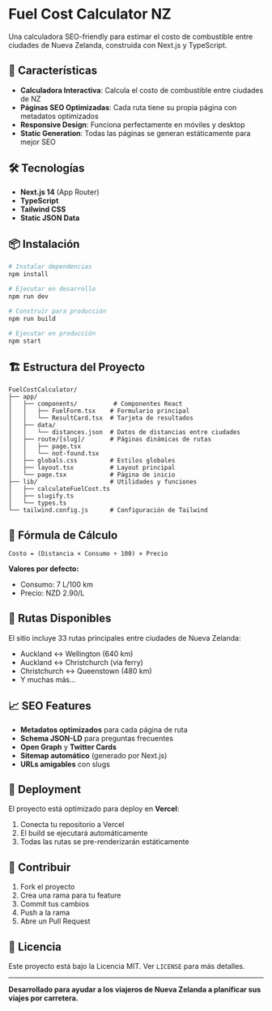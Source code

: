 # Fuel Cost Calculator NZ

Una calculadora SEO-friendly para estimar el costo de combustible entre ciudades de Nueva Zelanda, construida con Next.js y TypeScript.

## 🚀 Características

- **Calculadora Interactiva**: Calcula el costo de combustible entre ciudades de NZ
- **Páginas SEO Optimizadas**: Cada ruta tiene su propia página con metadatos optimizados
- **Responsive Design**: Funciona perfectamente en móviles y desktop
- **Static Generation**: Todas las páginas se generan estáticamente para mejor SEO

## 🛠️ Tecnologías

- **Next.js 14** (App Router)
- **TypeScript**
- **Tailwind CSS**
- **Static JSON Data**

## 📦 Instalación

```bash
# Instalar dependencias
npm install

# Ejecutar en desarrollo
npm run dev

# Construir para producción
npm run build

# Ejecutar en producción
npm start
```

## 🏗️ Estructura del Proyecto

```
FuelCostCalculator/
├── app/
│   ├── components/          # Componentes React
│   │   ├── FuelForm.tsx    # Formulario principal
│   │   └── ResultCard.tsx  # Tarjeta de resultados
│   ├── data/
│   │   └── distances.json  # Datos de distancias entre ciudades
│   ├── route/[slug]/       # Páginas dinámicas de rutas
│   │   ├── page.tsx
│   │   └── not-found.tsx
│   ├── globals.css         # Estilos globales
│   ├── layout.tsx          # Layout principal
│   └── page.tsx            # Página de inicio
├── lib/                    # Utilidades y funciones
│   ├── calculateFuelCost.ts
│   ├── slugify.ts
│   └── types.ts
└── tailwind.config.js      # Configuración de Tailwind
```

## 🧮 Fórmula de Cálculo

```
Costo = (Distancia × Consumo ÷ 100) × Precio
```

**Valores por defecto:**
- Consumo: 7 L/100 km
- Precio: NZD 2.90/L

## 🎯 Rutas Disponibles

El sitio incluye 33 rutas principales entre ciudades de Nueva Zelanda:

- Auckland ↔ Wellington (640 km)
- Auckland ↔ Christchurch (via ferry)
- Christchurch ↔ Queenstown (480 km)
- Y muchas más...

## 📈 SEO Features

- **Metadatos optimizados** para cada página de ruta
- **Schema JSON-LD** para preguntas frecuentes
- **Open Graph** y **Twitter Cards**
- **Sitemap automático** (generado por Next.js)
- **URLs amigables** con slugs


## 🚀 Deployment

El proyecto está optimizado para deploy en **Vercel**:

1. Conecta tu repositorio a Vercel
2. El build se ejecutará automáticamente
3. Todas las rutas se pre-renderizarán estáticamente


## 🤝 Contribuir

1. Fork el proyecto
2. Crea una rama para tu feature
3. Commit tus cambios
4. Push a la rama
5. Abre un Pull Request

## 📄 Licencia

Este proyecto está bajo la Licencia MIT. Ver `LICENSE` para más detalles.

---

**Desarrollado para ayudar a los viajeros de Nueva Zelanda a planificar sus viajes por carretera.**
